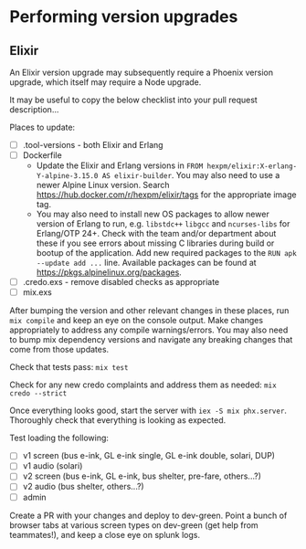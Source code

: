 # Performing version upgrades

## Elixir
An Elixir version upgrade may subsequently require a Phoenix version upgrade, which itself may require a Node upgrade.

It may be useful to copy the below checklist into your pull request description...

Places to update:
- [ ] .tool-versions - both Elixir and Erlang
- [ ] Dockerfile
  - Update the Elixir and Erlang versions in `FROM hexpm/elixir:X-erlang-Y-alpine-3.15.0 AS elixir-builder`. You may also need to use a newer Alpine Linux version. Search https://hub.docker.com/r/hexpm/elixir/tags for the appropriate image tag.
  - You may also need to install new OS packages to allow newer version of Erlang to run, e.g. `libstdc++` `libgcc` and `ncurses-libs` for Erlang/OTP 24+. Check with the team and/or department about these if you see errors about missing C libraries during build or bootup of the application. Add new required packages to the `RUN apk --update add ...` line. Available packages can be found at https://pkgs.alpinelinux.org/packages.
- [ ] .credo.exs - remove disabled checks as appropriate
- [ ] mix.exs

After bumping the version and other relevant changes in these places, run `mix compile` and keep an eye on the console output.
Make changes appropriately to address any compile warnings/errors.
You may also need to bump mix dependency versions and navigate any breaking changes that come from those updates.

Check that tests pass: `mix test`

Check for any new credo complaints and address them as needed: `mix credo --strict`

Once everything looks good, start the server with `iex -S mix phx.server`. Thoroughly check that everything is looking as expected.

Test loading the following:
  - [ ] v1 screen (bus e-ink, GL e-ink single, GL e-ink double, solari, DUP)
  - [ ] v1 audio (solari)
  - [ ] v2 screen (bus e-ink, GL e-ink, bus shelter, pre-fare, others...?)
  - [ ] v2 audio (bus shelter, others...?)
  - [ ] admin

Create a PR with your changes and deploy to dev-green.
Point a bunch of browser tabs at various screen types on dev-green (get help from teammates!), and keep a close eye on splunk logs.
